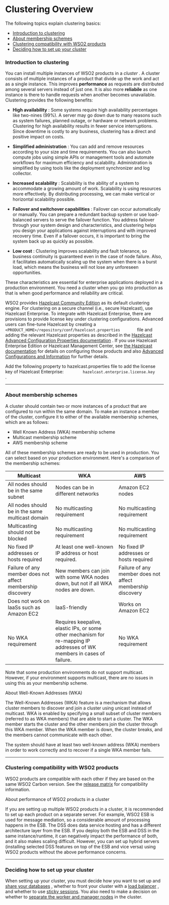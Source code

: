 # Clustering Overview

The following topics explain clustering basics:

-   [Introduction to
    clustering](#ClusteringOverview-Introductiontoclustering)
-   [About membership
    schemes](#ClusteringOverview-Aboutmembershipschemes)
-   [Clustering compatibility with WSO2
    products](#ClusteringOverview-ClusteringcompatibilitywithWSO2products)
-   [Deciding how to set up your
    cluster](#ClusteringOverview-Decidinghowtosetupyourcluster)

### Introduction to clustering

You can install multiple instances of WSO2 products in a *cluster* . A
cluster consists of multiple instances of a product that divide up the
work and act as a single instance. This improves **performance** as
requests are distributed among several servers instead of just one. It
is also more **reliabile** as one instance is there to handle requests
when another becomes unavailable. Clustering provides the following
benefits:

-   **High availability** : Some systems require high availability
    percentages like two-nines (99%). A server may go down due to many
    reasons such as system failures, planned outage, or hardware or
    network problems. Clustering for high availability results in fewer
    service interruptions. Since downtime is costly to any business,
    clustering has a direct and positive impact on costs.

-   **Simplified administration** : You can add and remove resources
    according to your size and time requirements. You can also launch
    compute jobs using simple APIs or management tools and automate
    workflows for maximum efficiency and scalability. Administration is
    simplified by using tools like the deployment synchronizer and log
    collector.

-   **Increased scalability** : Scalability is the ability of a system
    to accommodate a growing amount of work. Scalability is using
    resources more effectively. By distributing processing, we can make
    vertical or horizontal scalability possible.

-   **Failover and switchover capabilities** : Failover can occur
    automatically or manually. You can prepare a redundant backup system
    or use load-balanced servers to serve the failover function. You
    address failover through your system design and characteristics, and
    clustering helps you design your applications against interruptions
    and with improved recovery time. Even if a failover occurs, it is
    important to bring the system back up as quickly as possible.

-   **Low cost** : Clustering improves scalability and fault tolerance,
    so business continuity is guaranteed even in the case of node
    failure. Also, it facilitates automatically scaling up the system
    when there is a burst load, which means the business will not lose
    any unforeseen opportunities.

These characteristics are essential for enterprise applications deployed
in a production environment. You need a cluster when you go into
production as that is when good performance and reliability are
critical.

WSO2 provides [Hazelcast Community
Edition](http://www.hazelcast.com/products-community.jsp) as its default
clustering engine. For clustering on a secure channel (i.e., secure
Hazelcast), use Hazelcast Enterprise. To integrate with Hazelcast
Enterprise, there are provisions to provide license key under clustering
configurations. Advanced users can fine-tune Hazelcast by creating a
`         <PRODUCT_HOME>/repository/conf/hazelcast.properties        `
file and adding the relevant Hazelcast properties as described in the
[Hazelcast Advanced Configuration Properties
documentation](http://www.hazelcast.com/docs/2.0/manual/multi_html/ch13s10.html)
. If you use Hazelcast Enterprise Edition or Hazelcast Management
Center, see [the Hazelcast
documentation](http://docs.hazelcast.org/docs/2.0/manual/html/ch13s10.html)
for details on configuring those products and also [Advanced
Configurations and
Information](https://docs.wso2.com/display/CLUSTER44x/Additional+Configurations+and+Information)
for further details.

Add the following property to hazelcast.properties file to add the
license key of Hazelcast Enterprise:
`         hazelcast.enterprise.license.key        ` .

------------------------------------------------------------------------

### About membership schemes

A cluster should contain two or more instances of a product that are
configured to run within the same domain. To make an instance a member
of the cluster, configure it to either of the available membership
schemes, which are as follows:

-   Well Known Address (WKA) membership scheme
-   Multicast membership scheme
-   AWS membership scheme

All of these membership schemes are ready to be used in production. You
can select based on your production environment. Here's a comparison of
the membership schemes:

| Multicast                                                  | WKA                                                                                                                     | AWS                                                        |
|------------------------------------------------------------|-------------------------------------------------------------------------------------------------------------------------|------------------------------------------------------------|
| All nodes should be in the same subnet                     | Nodes can be in different networks                                                                                      | Amazon EC2 nodes                                           |
| All nodes should be in the same multicast domain           | No multicasting requirement                                                                                             | No multicasting requirement                                |
| Multicasting should not be blocked                         | No multicasting requirement                                                                                             | No multicasting requirement                                |
| No fixed IP addresses or hosts required                    | At least one well-known IP address or host required.                                                                    | No fixed IP addresses or hosts required                    |
| Failure of any member does not affect membership discovery | New members can join with some WKA nodes down, but not if all WKA nodes are down.                                       | Failure of any member does not affect membership discovery |
| Does not work on IaaSs such as Amazon EC2                  | IaaS-friendly                                                                                                           | Works on Amazon EC2                                        |
| No WKA requirement                                         | Requires keepalive, elastic IPs, or some other mechanism for re-mapping IP addresses of WK members in cases of failure. | No WKA requirement                                         |

Note that some production environments do not support multicast.
However, if your environment supports multicast, there are no issues in
using this as your membership scheme.

About Well-Known Addresses (WKA)

The Well-Known Addresses (WKA) feature is a mechanism that allows
cluster members to discover and join a cluster using unicast instead of
multicast. WKA is enabled by specifying a small subset of cluster
members (referred to as WKA members) that are able to start a
cluster. The WKA member starts the cluster and the other members join
the cluster through this WKA member. When the WKA member is down, the
cluster breaks, and the members cannot communicate with each other.

The system should have at least two well-known address (WKA) members in
order to work correctly and to recover if a single WKA member fails.

  

------------------------------------------------------------------------

### Clustering compatibility with WSO2 products

WSO2 products are compatible with each other if they are based on the
same WSO2 Carbon version. See the [release
matrix](http://wso2.com/products/carbon/release-matrix/) for
compatibility information.

About performance of WSO2 products in a cluster

If you are setting up multiple WSO2 products in a cluster, it is
recommended to set up each product on a separate server. For example,
WSO2 ESB is used for message mediation, so a considerable amount of
processing happens in the ESB. The DSS does data service hosting and has
a different architecture layer from the ESB. If you deploy both the ESB
and DSS in the same instance/runtime, it can negatively impact the
performance of both, and it also makes scaling difficult. However, you
can set up hybrid servers (installing selected DSS features on top of
the ESB and vice versa) using WSO2 products without the above
performance concerns.

  

------------------------------------------------------------------------

### Deciding how to set up your cluster

When setting up your cluster, you must decide how you want to set up and
[share your databases](_Sharing_Databases_in_a_Cluster_) , whether to
front your cluster with a [load balancer](_Load_Balancing_) , and
whether to use [sticky sessions](_Sticky_Sessions_with_Manager_Nodes_).
You also need to make a decision on whether to [separate the worker and
manager nodes](_Separating_the_Worker_and_Manager_Nodes_) in the
cluster.
